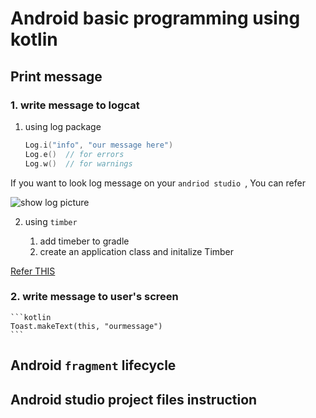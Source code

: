 # Android  basic programming using kotlin 



## Print message 


### 1. write message to logcat 

1. using log package 



    ```kotlin
    Log.i("info", "our message here")
    Log.e()  // for errors 
    Log.w()  // for warnings 
    ```

If you want to look log message on your `andriod studio `, You can refer 

![show log picture](https://codelabs.developers.google.com/codelabs/kotlin-android-training-lifecycles-logging/img/f5c091e2b480edf8.png)

2. using `timber` 

    1. add timeber to gradle 
    2. create an application class and initalize Timber

[Refer THIS](https://codelabs.developers.google.com/codelabs/kotlin-android-training-lifecycles-logging/#3)




### 2. write message to user's screen

    ```kotlin
    Toast.makeText(this, "ourmessage")
    ```

   


## Android `fragment` lifecycle 


## Android studio project files instruction 


